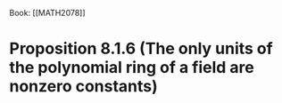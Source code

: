 Book: [[MATH2078]]
# Proposition 8.1.6 (The only units of the polynomial ring of a field are nonzero constants)

